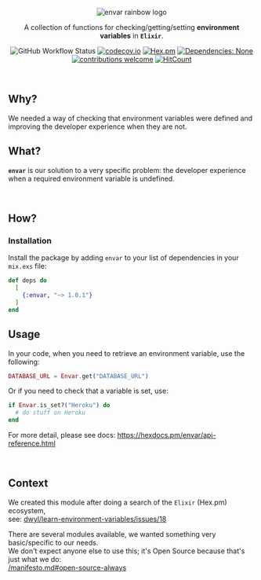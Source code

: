 
<div align="center">


<img src="https://user-images.githubusercontent.com/194400/151025711-574482bb-918d-499f-b7cd-32bf224403c8.png" 
alt="envar rainbow logo">

A collection of functions for checking/getting/setting **environment variables** in **`Elixir`**.

<!-- Better LOGO #HelpWanted -->

![GitHub Workflow Status](https://img.shields.io/github/workflow/status/dwyl/envar/Elixir%20CI?label=build&style=flat-square)
[![codecov.io](https://img.shields.io/codecov/c/github/dwyl/envar/main.svg?style=flat-square)](http://codecov.io/github/dwyl/envar?branch=main)
[![Hex.pm](https://img.shields.io/hexpm/v/envar?color=brightgreen&style=flat-square)](https://hex.pm/packages/envar)
[![Dependencies: None](https://img.shields.io/badge/dependencies-none-brightgreen.svg?style=flat-square)](https://libraries.io/hex/envar "Zero Dependencies")
[![contributions welcome](https://img.shields.io/badge/contributions-welcome-brightgreen.svg?style=flat-square)](https://github.com/dwyl/envar/issues)
[![HitCount](http://hits.dwyl.com/dwyl/envar.svg)](http://hits.dwyl.com/dwyl/envar)


</div><br />

## Why?

We needed a way of checking that environment variables were defined 
and improving the developer experience when they are not.
## What?

**`envar`** is our solution to a very specific problem:
the developer experience when a required environment variable is undefined. 


<br />


## How?

### Installation

Install the package
by adding `envar` to your list of dependencies in your `mix.exs` file:

```elixir
def deps do
  [
    {:envar, "~> 1.0.1"}
  ]
end
```

## Usage

In your code, when you need to retrieve an environment variable,
use the following:

```elixir
DATABASE_URL = Envar.get("DATABASE_URL")
```

Or if you need to check that a variable is set, use:

```elixir
if Envar.is_set?("Heroku") do
  # do stuff on Heroku
end
```

For more detail, please see docs: 
https://hexdocs.pm/envar/api-reference.html

<br />

## Context

We created this module after doing
a search of the `Elixir` (Hex.pm)
ecosystem, <br />
see:
[dwyl/learn-environment-variables/issues/18](https://github.com/dwyl/learn-environment-variables/issues/18)

There are several modules available,
we wanted something very basic/specific to our needs. <br />
We don't expect anyone else to use this;
it's Open Source 
because that's just what we do: <br />
[/manifesto.md#open-source-always](https://github.com/dwyl/start-here/blob/master/manifesto.md#open-source-always)